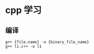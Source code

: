 <!--
 * @Author: 27
 * @LastEditors: 27
 * @Date: 2024-07-28 23:40:48
 * @LastEditTime: 2024-07-29 09:41:15
 * @FilePath: /Coding-Daily/content/C_language/cpp/doc.md
 * @description: type some description
-->
# cpp 学习
## 编译
```shell
g++ {file.name} -o {binary_file_name}
g++ l1.c++ -o l1
```
